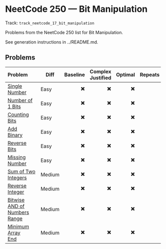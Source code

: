 # NeetCode 250 — Bit Manipulation

Track: `track_neetcode_17_bit_manipulation`

Problems from the NeetCode 250 list for Bit Manipulation.

See generation instructions in ../README.md.

## Problems

| Problem&nbsp;&nbsp;&nbsp;&nbsp;&nbsp;&nbsp; | Diff | Baseline | Complex Justified | Optimal | Repeats | Min Time | Conf | Clarified | Communicated | Stated | Edge Tests | Clean Impl | Mistakes |
|:---|---|---:|---:|---:|---:|---:|---:|---:|---:|---:|---:|---:|---|
| [Single Number](../problems/0136-single-number/readme.md)&nbsp;&nbsp;&nbsp;&nbsp;&nbsp;&nbsp; | Easy | ✖️ | ✖️ | ✖️ |  | 0 | 1 | ✖️ | ✖️ | ✖️ | ✖️                 | ✖️ |  |
| [Number of 1 Bits](../problems/0191-number-of-1-bits/readme.md)&nbsp;&nbsp;&nbsp;&nbsp;&nbsp;&nbsp; | Easy | ✖️ | ✖️ | ✖️ |  | 0 | 1 | ✖️ | ✖️ | ✖️ | ✖️                 | ✖️ |  |
| [Counting Bits](../problems/0338-counting-bits/readme.md)&nbsp;&nbsp;&nbsp;&nbsp;&nbsp;&nbsp; | Easy | ✖️ | ✖️ | ✖️ |  | 0 | 1 | ✖️ | ✖️ | ✖️ | ✖️                 | ✖️ |  |
| [Add Binary](../problems/0067-add-binary/readme.md)&nbsp;&nbsp;&nbsp;&nbsp;&nbsp;&nbsp; | Easy | ✖️ | ✖️ | ✖️ |  | 0 | 1 | ✖️ | ✖️ | ✖️ | ✖️                 | ✖️ |  |
| [Reverse Bits](../problems/0190-reverse-bits/readme.md)&nbsp;&nbsp;&nbsp;&nbsp;&nbsp;&nbsp; | Easy | ✖️ | ✖️ | ✖️ |  | 0 | 1 | ✖️ | ✖️ | ✖️ | ✖️                 | ✖️ |  |
| [Missing Number](../problems/0268-missing-number/readme.md)&nbsp;&nbsp;&nbsp;&nbsp;&nbsp;&nbsp; | Easy | ✖️ | ✖️ | ✖️ |  | 0 | 1 | ✖️ | ✖️ | ✖️ | ✖️                 | ✖️ |  |
| [Sum of Two Integers](../problems/0371-sum-of-two-integers/readme.md)&nbsp;&nbsp;&nbsp;&nbsp;&nbsp;&nbsp; | Medium | ✖️ | ✖️ | ✖️ |  | 0 | 1 | ✖️ | ✖️ | ✖️ | ✖️                 | ✖️ |  |
| [Reverse Integer](../problems/0007-reverse-integer/readme.md)&nbsp;&nbsp;&nbsp;&nbsp;&nbsp;&nbsp; | Medium | ✖️ | ✖️ | ✖️ |  | 0 | 1 | ✖️ | ✖️ | ✖️ | ✖️                 | ✖️ |  |
| [Bitwise AND of Numbers Range](../problems/0201-bitwise-and-of-numbers-range/readme.md)&nbsp;&nbsp;&nbsp;&nbsp;&nbsp;&nbsp; | Medium | ✖️ | ✖️ | ✖️ |  | 0 | 1 | ✖️ | ✖️ | ✖️ | ✖️                 | ✖️ |  |
| [Minimum Array End](../problems/3133-minimum-array-end/readme.md)&nbsp;&nbsp;&nbsp;&nbsp;&nbsp;&nbsp; | Medium | ✖️ | ✖️ | ✖️ |  | 0 | 1 | ✖️ | ✖️ | ✖️ | ✖️                 | ✖️ |  |


